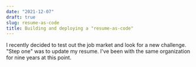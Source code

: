 ```yaml
---
date: "2021-12-07"
draft: true
slug: resume-as-code
title: Building and deploying a "resume-as-code"
---
```


I recently decided to test out the job market and look for a new challenge. "Step one" was to update my resume. I've been with the same organization for nine years at this point.